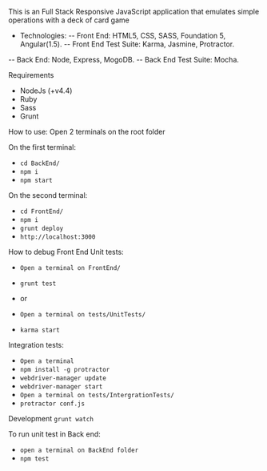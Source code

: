 This is an Full Stack Responsive JavaScript application that emulates simple operations with a deck of card game

- Technologies:
-- Front End: HTML5, CSS, SASS, Foundation 5, Angular(1.5).
-- Front End Test Suite: Karma, Jasmine, Protractor.

-- Back End: Node, Express, MogoDB.
-- Back End Test Suite: Mocha.

Requirements

- NodeJs (+v4.4)
- Ruby
- Sass
- Grunt

How to use:
Open 2 terminals on the root folder

On the first terminal:
- `cd BackEnd/`
- `npm i`
- `npm start`

On the second terminal:
- `cd FrontEnd/`
- `npm i`
- `grunt deploy`
- `http://localhost:3000`


How to debug Front End
Unit tests:
- `Open a terminal on FrontEnd/`
- `grunt test`

- or

- `Open a terminal on tests/UnitTests/`
- `karma start`

Integration tests:

- `Open a terminal`
- `npm install -g protractor`
- `webdriver-manager update`
- `webdriver-manager start`
- `Open a terminal on tests/IntergrationTests/`
- `protractor conf.js`

Development
`grunt watch`

To run unit test in Back end:
- `open a terminal on BackEnd folder`
- `npm test`



